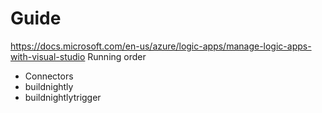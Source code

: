 # Guide
https://docs.microsoft.com/en-us/azure/logic-apps/manage-logic-apps-with-visual-studio
Running order
- Connectors
- buildnightly
- buildnightlytrigger